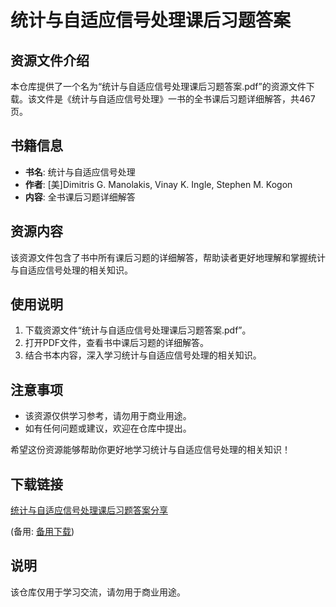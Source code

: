 # 统计与自适应信号处理课后习题答案

## 资源文件介绍

本仓库提供了一个名为“统计与自适应信号处理课后习题答案.pdf”的资源文件下载。该文件是《统计与自适应信号处理》一书的全书课后习题详细解答，共467页。

## 书籍信息

- **书名**: 统计与自适应信号处理
- **作者**: [美]Dimitris G. Manolakis, Vinay K. Ingle, Stephen M. Kogon
- **内容**: 全书课后习题详细解答

## 资源内容

该资源文件包含了书中所有课后习题的详细解答，帮助读者更好地理解和掌握统计与自适应信号处理的相关知识。

## 使用说明

1. 下载资源文件“统计与自适应信号处理课后习题答案.pdf”。
2. 打开PDF文件，查看书中课后习题的详细解答。
3. 结合书本内容，深入学习统计与自适应信号处理的相关知识。

## 注意事项

- 该资源仅供学习参考，请勿用于商业用途。
- 如有任何问题或建议，欢迎在仓库中提出。

希望这份资源能够帮助你更好地学习统计与自适应信号处理的相关知识！

## 下载链接
[统计与自适应信号处理课后习题答案分享](https://pan.quark.cn/s/64777353e2c3) 

(备用: [备用下载](https://pan.baidu.com/s/11ONwBoB9DzP7kJcTOBX6jw?pwd=1234))

## 说明

该仓库仅用于学习交流，请勿用于商业用途。
